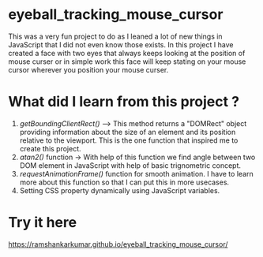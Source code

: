 # eyeball_tracking_mouse_cursor

This was a very fun project to do as I leaned a lot of new things in JavaScript that I did not even know those exists. In this project I have created a face with two eyes that always keeps looking at the position of mouse curser or in simple work this face will keep stating on your mouse cursor wherever you position your mouse curser.


# What did I learn from this project ?
1. *getBoundingClientRect()* --> This method returns a "DOMRect" object providing information about the size of an element and its position relative to the viewport. This is the one function that inspired me to create this project.
2. *atan2()* function -> With help of this function we find angle between two DOM element in JavaScript with help of basic trignometric concept.
3. *requestAnimationFrame()* function for smooth animation. I have to learn more about this function so that I can put this in more usecases.
4. Setting CSS property dynamically using JavaScript variables.

# Try it here
https://ramshankarkumar.github.io/eyeball_tracking_mouse_cursor/
